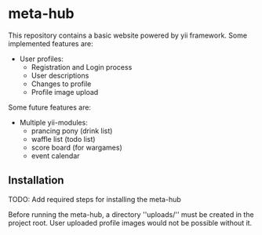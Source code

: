 # meta-hub
This repository contains a basic website powered by yii framework.
Some implemented features are:
* User profiles:
    * Registration and Login process
    * User descriptions
    * Changes to profile
    * Profile image upload

Some future features are:

* Multiple yii-modules:
    * prancing pony (drink list)
    * waffle list (todo list)
    * score board (for wargames)
    * event calendar

## Installation
TODO: Add required steps for installing the meta-hub

Before running the meta-hub, a directory ''uploads/'' must be created in the project root.
User uploaded profile images would not be possible without it.
